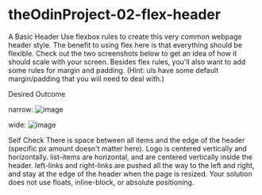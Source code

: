 # theOdinProject-02-flex-header

A Basic Header
Use flexbox rules to create this very common webpage header style. The benefit to using flex here is that everything should be flexible. Check out the two screenshots below to get an idea of how it should scale with your screen. Besides flex rules, you'll also want to add some rules for margin and padding. (Hint: uls have some default margin/padding that you will need to deal with.)

Desired Outcome

narrow: ![image](https://user-images.githubusercontent.com/70670914/218986386-29fd036b-fd45-4d1a-ab47-dfd44bef43fd.png)

wide: 
![image](https://user-images.githubusercontent.com/70670914/218986437-6fbb972b-7732-46da-856a-1f57ab8675a0.png)


Self Check
There is space between all items and the edge of the header (specific px amount doesn't matter here).
Logo is centered vertically and horizontally.
list-items are horizontal, and are centered vertically inside the header.
left-links and right-links are pushed all the way to the left and right, and stay at the edge of the header when the page is resized.
Your solution does not use floats, inline-block, or absolute positioning.
